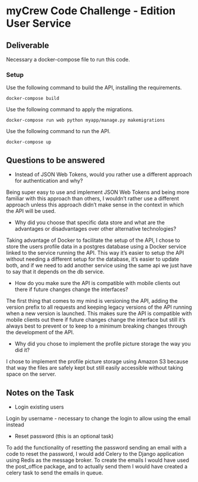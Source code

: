 # myCrew Code Challenge - Edition User Service

## Deliverable

Necessary a docker-compose file to run this code.

### Setup

Use the following command to build the API, installing the requirements.
```
docker-compose build
```

Use the following command to apply the migrations.
```
docker-compose run web python myapp/manage.py makemigrations
```

Use the following command to run the API.
```
docker-compose up
```

## Questions to be answered

- Instead of JSON Web Tokens, would you rather use a different approach for authentication and why?

Being super easy to use and implement JSON Web Tokens and being more familiar with this approach than others, I wouldn’t rather use a different approach unless this approach didn’t make sense in the context in which the API will be used.

- Why did you choose that specific data store and what are the advantages or disadvantages over other alternative technologies?

Taking advantage of Docker to facilitate the setup of the API, I chose to store the users profile data in a postgres database using a Docker service linked to the service running the API. This way it’s easier to setup the API without needing a different setup for the database, it’s easier to update both, and if we need to add another service using the same api we just have to say that it depends on the db service.

- How do you make sure the API is compatible with mobile clients out there if future changes change the interfaces?

The first thing that comes to my mind is versioning the API, adding the version prefix to all requests and keeping legacy versions of the API running when a new version is launched.
This makes sure the API is compatible with mobile clients out there if future changes change the interface but still it’s always best to prevent or to keep to a minimum breaking changes through the development of the API.

- Why did you chose to implement the profile picture storage the way you did it?

I chose to implement the profile picture storage using Amazon S3 because that way the files are safely kept but still easily accessible without taking space on the server.

## Notes on the Task

- Login existing users

Login by username - necessary to change the login to allow using the email instead

- Reset password (this is an optional task)

To add the functionality of resetting the password sending an email with a code to reset the password, I would add Celery to the Django application using Redis as the message broker. To create the emails I would have used the post_office package, and to actually send them I would have created a celery task to send the emails in queue.
